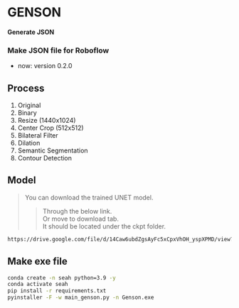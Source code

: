 # GENSON #
<b>Generate JSON</b>

### Make JSON file for Roboflow ###
* now: version 0.2.0

## Process
1. Original
2. Binary
3. Resize (1440x1024)
4. Center Crop (512x512)
5. Bilateral Filter
6. Dilation
7. Semantic Segmentation
8. Contour Detection


## Model
> You can download the trained UNET model.
>> Through the below link.  
>> Or move to download tab.  
> It should be located under the ckpt folder.  
```bash
https://drive.google.com/file/d/14Caw6ubdZgsAyFc5xCpxVhOH_yspXPMD/view?usp=sharing
```


## Make exe file
```bash
conda create -n seah python=3.9 -y
conda activate seah
pip install -r requirements.txt
pyinstaller -F -w main_genson.py -n Genson.exe
```